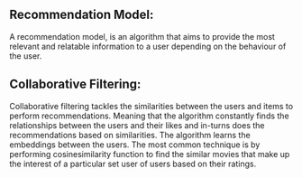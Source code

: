 ## Recommendation Model:
A recommendation model, is an algorithm that aims to provide the most relevant and relatable information to a user depending on the behaviour of the user.

## Collaborative Filtering:

Collaborative filtering tackles the similarities between the users and items to perform recommendations. Meaning that the algorithm constantly finds the relationships between the users and their likes and in-turns does the recommendations based on similarities. The algorithm learns the embeddings between the users. The most common technique is by performing cosinesimilarity function to find the similar movies that make up the interest of a particular set user of users based on their ratings.
